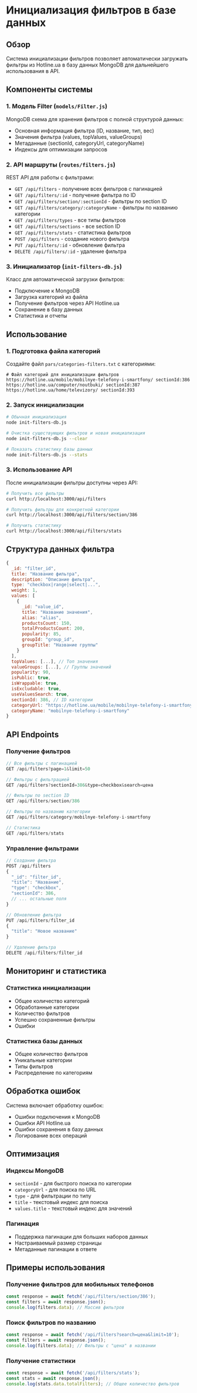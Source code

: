 # Инициализация фильтров в базе данных

## Обзор

Система инициализации фильтров позволяет автоматически загружать фильтры из Hotline.ua в базу данных MongoDB для дальнейшего использования в API.

## Компоненты системы

### 1. Модель Filter (`models/Filter.js`)
MongoDB схема для хранения фильтров с полной структурой данных:
- Основная информация фильтра (ID, название, тип, вес)
- Значения фильтра (values, topValues, valueGroups)
- Метаданные (sectionId, categoryUrl, categoryName)
- Индексы для оптимизации запросов

### 2. API маршруты (`routes/filters.js`)
REST API для работы с фильтрами:
- `GET /api/filters` - получение всех фильтров с пагинацией
- `GET /api/filters/:id` - получение фильтра по ID
- `GET /api/filters/section/:sectionId` - фильтры по section ID
- `GET /api/filters/category/:categoryName` - фильтры по названию категории
- `GET /api/filters/types` - все типы фильтров
- `GET /api/filters/sections` - все section ID
- `GET /api/filters/stats` - статистика фильтров
- `POST /api/filters` - создание нового фильтра
- `PUT /api/filters/:id` - обновление фильтра
- `DELETE /api/filters/:id` - удаление фильтра

### 3. Инициализатор (`init-filters-db.js`)
Класс для автоматической загрузки фильтров:
- Подключение к MongoDB
- Загрузка категорий из файла
- Получение фильтров через API Hotline.ua
- Сохранение в базу данных
- Статистика и отчеты

## Использование

### 1. Подготовка файла категорий

Создайте файл `pars/categories-filters.txt` с категориями:

```
# Файл категорий для инициализации фильтров
https://hotline.ua/mobile/mobilnye-telefony-i-smartfony/ sectionId:386
https://hotline.ua/computer/noutbuki/ sectionId:387
https://hotline.ua/home/televizory/ sectionId:393
```

### 2. Запуск инициализации

```bash
# Обычная инициализация
node init-filters-db.js

# Очистка существующих фильтров и новая инициализация
node init-filters-db.js --clear

# Показать статистику базы данных
node init-filters-db.js --stats
```

### 3. Использование API

После инициализации фильтры доступны через API:

```bash
# Получить все фильтры
curl http://localhost:3000/api/filters

# Получить фильтры для конкретной категории
curl http://localhost:3000/api/filters/section/386

# Получить статистику
curl http://localhost:3000/api/filters/stats
```

## Структура данных фильтра

```javascript
{
  _id: "filter_id",
  title: "Название фильтра",
  description: "Описание фильтра",
  type: "checkbox|range|select|...",
  weight: 1,
  values: [
    {
      _id: "value_id",
      title: "Название значения",
      alias: "alias",
      productsCount: 150,
      totalProductsCount: 200,
      popularity: 85,
      groupId: "group_id",
      groupTitle: "Название группы"
    }
  ],
  topValues: [...], // Топ значения
  valueGroups: [...], // Группы значений
  popularity: 90,
  isPublic: true,
  isWrappable: true,
  isExcludable: true,
  useValuesSearch: true,
  sectionId: 386, // ID категории
  categoryUrl: "https://hotline.ua/mobile/mobilnye-telefony-i-smartfony/",
  categoryName: "mobilnye-telefony-i-smartfony"
}
```

## API Endpoints

### Получение фильтров

```javascript
// Все фильтры с пагинацией
GET /api/filters?page=1&limit=50

// Фильтры с фильтрацией
GET /api/filters?sectionId=386&type=checkbox&search=цена

// Фильтры по section ID
GET /api/filters/section/386

// Фильтры по названию категории
GET /api/filters/category/mobilnye-telefony-i-smartfony

// Статистика
GET /api/filters/stats
```

### Управление фильтрами

```javascript
// Создание фильтра
POST /api/filters
{
  "_id": "filter_id",
  "title": "Название",
  "type": "checkbox",
  "sectionId": 386,
  // ... остальные поля
}

// Обновление фильтра
PUT /api/filters/filter_id
{
  "title": "Новое название"
}

// Удаление фильтра
DELETE /api/filters/filter_id
```

## Мониторинг и статистика

### Статистика инициализации
- Общее количество категорий
- Обработанные категории
- Количество фильтров
- Успешно сохраненные фильтры
- Ошибки

### Статистика базы данных
- Общее количество фильтров
- Уникальные категории
- Типы фильтров
- Распределение по категориям

## Обработка ошибок

Система включает обработку ошибок:
- Ошибки подключения к MongoDB
- Ошибки API Hotline.ua
- Ошибки сохранения в базу данных
- Логирование всех операций

## Оптимизация

### Индексы MongoDB
- `sectionId` - для быстрого поиска по категории
- `categoryUrl` - для поиска по URL
- `type` - для фильтрации по типу
- `title` - текстовый индекс для поиска
- `values.title` - текстовый индекс для значений

### Пагинация
- Поддержка пагинации для больших наборов данных
- Настраиваемый размер страницы
- Метаданные пагинации в ответе

## Примеры использования

### Получение фильтров для мобильных телефонов
```javascript
const response = await fetch('/api/filters/section/386');
const filters = await response.json();
console.log(filters.data); // Массив фильтров
```

### Поиск фильтров по названию
```javascript
const response = await fetch('/api/filters?search=цена&limit=10');
const filters = await response.json();
console.log(filters.data); // Фильтры с "цена" в названии
```

### Получение статистики
```javascript
const response = await fetch('/api/filters/stats');
const stats = await response.json();
console.log(stats.data.totalFilters); // Общее количество фильтров
``` 